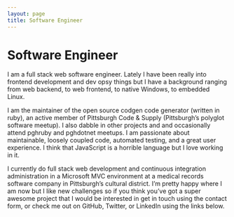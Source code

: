 ```yaml
---
layout: page
title: Software Engineer
---
```


# Software Engineer
I am a full stack web software engineer. Lately I have been really into frontend development and dev opsy things but I have a background ranging from web backend, to web frontend, to native Windows, to embedded Linux.

I am the maintainer of the open source codgen code generator (written in ruby), an active member of Pittsburgh Code & Supply (Pittsburgh’s polyglot software meetup). I also dabble in other projects and and occasionally attend pghruby and pghdotnet meetups. I am passionate about maintainable, loosely coupled code, automated testing, and a great user experience. I think that JavaScript is a horrible language but I love working in it.

I currently do full stack web development and continuous integration administration in a Microsoft MVC environment at a medical records software company in Pittsburgh’s cultural district. I’m pretty happy where I am now but I like new challenges so if you think you’ve got a super awesome project that I would be interested in get in touch using the contact form, or check me out on GitHub, Twitter, or LinkedIn using the links below.
